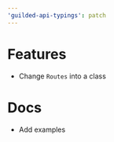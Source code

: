 ```yaml
---
'guilded-api-typings': patch
---
```


# Features

-   Change `Routes` into a class

# Docs

-   Add examples
